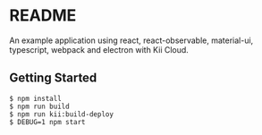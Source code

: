 # README
An example application using react, react-observable, material-ui, typescript, webpack and electron with Kii Cloud.

## Getting Started
```
$ npm install
$ npm run build
$ npm run kii:build-deploy
$ DEBUG=1 npm start
```
